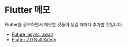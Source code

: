 # Flutter 메모

Flutter를 공부하면서 메모할 것들이 생길 때마다 추가할 것입니다.

- [Future, async, await](./Future,async,await/async.md)
- [Flutter 2.0 Null Safety](./flutter_2.0_update)